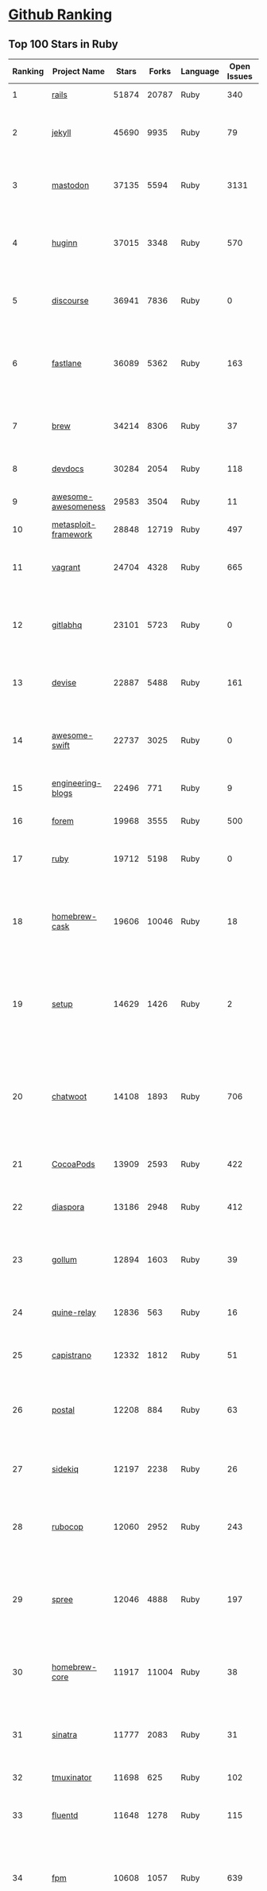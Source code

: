 [Github Ranking](../README.md)
==========

## Top 100 Stars in Ruby

| Ranking | Project Name | Stars | Forks | Language | Open Issues | Description | Last Commit |
| ------- | ------------ | ----- | ----- | -------- | ----------- | ----------- | ----------- |
| 1 | [rails](https://github.com/rails/rails) | 51874 | 20787 | Ruby | 340 | Ruby on Rails | 2022-12-04T06:00:54Z |
| 2 | [jekyll](https://github.com/jekyll/jekyll) | 45690 | 9935 | Ruby | 79 | :globe_with_meridians: Jekyll is a blog-aware static site generator in Ruby | 2022-12-04T09:45:09Z |
| 3 | [mastodon](https://github.com/mastodon/mastodon) | 37135 | 5594 | Ruby | 3131 | Your self-hosted, globally interconnected microblogging community | 2022-12-04T09:20:25Z |
| 4 | [huginn](https://github.com/huginn/huginn) | 37015 | 3348 | Ruby | 570 | Create agents that monitor and act on your behalf.  Your agents are standing by! | 2022-11-25T07:52:14Z |
| 5 | [discourse](https://github.com/discourse/discourse) | 36941 | 7836 | Ruby | 0 | A platform for community discussion. Free, open, simple. | 2022-12-04T00:34:20Z |
| 6 | [fastlane](https://github.com/fastlane/fastlane) | 36089 | 5362 | Ruby | 163 | 🚀 The easiest way to automate building and releasing your iOS and Android apps | 2022-12-01T15:10:42Z |
| 7 | [brew](https://github.com/Homebrew/brew) | 34214 | 8306 | Ruby | 37 | 🍺 The missing package manager for macOS (or Linux) | 2022-12-04T05:14:14Z |
| 8 | [devdocs](https://github.com/freeCodeCamp/devdocs) | 30284 | 2054 | Ruby | 118 | API Documentation Browser | 2022-12-01T07:11:23Z |
| 9 | [awesome-awesomeness](https://github.com/bayandin/awesome-awesomeness) | 29583 | 3504 | Ruby | 11 | A curated list of awesome awesomeness | 2022-11-04T14:12:58Z |
| 10 | [metasploit-framework](https://github.com/rapid7/metasploit-framework) | 28848 | 12719 | Ruby | 497 | Metasploit Framework | 2022-12-04T08:28:13Z |
| 11 | [vagrant](https://github.com/hashicorp/vagrant) | 24704 | 4328 | Ruby | 665 | Vagrant is a tool for building and distributing development environments. | 2022-12-02T14:22:56Z |
| 12 | [gitlabhq](https://github.com/gitlabhq/gitlabhq) | 23101 | 5723 | Ruby | 0 | GitLab CE Mirror \| Please open new issues in our issue tracker on GitLab.com | 2022-12-04T06:08:48Z |
| 13 | [devise](https://github.com/heartcombo/devise) | 22887 | 5488 | Ruby | 161 | Flexible authentication solution for Rails with Warden. | 2022-11-25T09:04:50Z |
| 14 | [awesome-swift](https://github.com/matteocrippa/awesome-swift) | 22737 | 3025 | Ruby | 0 | A collaborative list of awesome Swift libraries and resources. Feel free to contribute! | 2022-12-02T12:15:41Z |
| 15 | [engineering-blogs](https://github.com/kilimchoi/engineering-blogs) | 22496 | 771 | Ruby | 9 | A curated list of engineering blogs | 2022-12-04T07:26:17Z |
| 16 | [forem](https://github.com/forem/forem) | 19968 | 3555 | Ruby | 500 | For empowering community 🌱 | 2022-12-02T22:32:52Z |
| 17 | [ruby](https://github.com/ruby/ruby) | 19712 | 5198 | Ruby | 0 | The Ruby Programming Language [mirror] | 2022-12-04T07:03:05Z |
| 18 | [homebrew-cask](https://github.com/Homebrew/homebrew-cask) | 19606 | 10046 | Ruby | 18 | 🍻 A CLI workflow for the administration of macOS applications distributed as binaries | 2022-12-04T06:44:42Z |
| 19 | [setup](https://github.com/lewagon/setup) | 14629 | 1426 | Ruby | 2 | Setup instructions for Le Wagon's students on their first day of Web Development Bootcamp | 2022-10-18T15:39:52Z |
| 20 | [chatwoot](https://github.com/chatwoot/chatwoot) | 14108 | 1893 | Ruby | 706 | Open-source customer engagement suite, an alternative to Intercom, Zendesk, Salesforce Service Cloud etc. 🔥💬 | 2022-12-04T07:24:17Z |
| 21 | [CocoaPods](https://github.com/CocoaPods/CocoaPods) | 13909 | 2593 | Ruby | 422 | The Cocoa Dependency Manager. | 2022-11-19T19:27:05Z |
| 22 | [diaspora](https://github.com/diaspora/diaspora) | 13186 | 2948 | Ruby | 412 | A privacy-aware, distributed, open source social network. | 2022-11-17T22:26:40Z |
| 23 | [gollum](https://github.com/gollum/gollum) | 12894 | 1603 | Ruby | 39 | A simple, Git-powered wiki with a sweet API and local frontend. | 2022-12-03T11:45:05Z |
| 24 | [quine-relay](https://github.com/mame/quine-relay) | 12836 | 563 | Ruby | 16 | An uroboros program with 100+ programming languages | 2022-10-31T08:24:26Z |
| 25 | [capistrano](https://github.com/capistrano/capistrano) | 12332 | 1812 | Ruby | 51 | Remote multi-server automation tool | 2022-11-29T02:38:01Z |
| 26 | [postal](https://github.com/postalserver/postal) | 12208 | 884 | Ruby | 63 | ✉️ A fully featured open source mail delivery platform for incoming & outgoing e-mail | 2022-11-09T13:55:17Z |
| 27 | [sidekiq](https://github.com/mperham/sidekiq) | 12197 | 2238 | Ruby | 26 | Simple, efficient background processing for Ruby | 2022-11-30T21:18:18Z |
| 28 | [rubocop](https://github.com/rubocop/rubocop) | 12060 | 2952 | Ruby | 243 | A Ruby static code analyzer and formatter, based on the community Ruby style guide. | 2022-12-03T23:45:21Z |
| 29 | [spree](https://github.com/spree/spree) | 12046 | 4888 | Ruby | 197 | Open Source multi-language/multi-currency/multi-store eCommerce platform | 2022-12-01T16:30:56Z |
| 30 | [homebrew-core](https://github.com/Homebrew/homebrew-core) | 11917 | 11004 | Ruby | 38 | 🍻 Default formulae for the missing package manager for macOS (or Linux) | 2022-12-04T09:49:46Z |
| 31 | [sinatra](https://github.com/sinatra/sinatra) | 11777 | 2083 | Ruby | 31 | Classy web-development dressed in a DSL (official / canonical repo) | 2022-11-30T22:49:02Z |
| 32 | [tmuxinator](https://github.com/tmuxinator/tmuxinator) | 11698 | 625 | Ruby | 102 | Manage complex tmux sessions easily | 2022-09-20T16:57:20Z |
| 33 | [fluentd](https://github.com/fluent/fluentd) | 11648 | 1278 | Ruby | 115 | Fluentd: Unified Logging Layer (project under CNCF) | 2022-11-23T13:56:14Z |
| 34 | [fpm](https://github.com/jordansissel/fpm) | 10608 | 1057 | Ruby | 639 | Effing package management! Build packages for multiple platforms (deb, rpm, etc) with great ease and sanity. | 2022-12-04T04:05:35Z |
| 35 | [faker](https://github.com/faker-ruby/faker) | 10513 | 3033 | Ruby | 5 | A library for generating fake data such as names, addresses, and phone numbers. | 2022-12-02T16:50:24Z |
| 36 | [linguist](https://github.com/github/linguist) | 10500 | 3851 | Ruby | 84 | Language Savant. If your repository's language is being reported incorrectly, send us a pull request! | 2022-12-02T03:30:16Z |
| 37 | [Learning-SICP](https://github.com/DeathKing/Learning-SICP) | 10059 | 1488 | Ruby | 1 | MIT视频公开课《计算机程序的构造和解释》中文化项目及课程学习资料搜集。 | 2022-02-27T13:57:02Z |
| 38 | [liquid](https://github.com/Shopify/liquid) | 9926 | 1292 | Ruby | 231 | Liquid markup language. Safe, customer facing template language for flexible web apps.  | 2022-11-29T14:01:01Z |
| 39 | [capybara](https://github.com/teamcapybara/capybara) | 9726 | 1426 | Ruby | 5 | Acceptance test framework for web applications | 2022-11-27T13:08:58Z |
| 40 | [grape](https://github.com/ruby-grape/grape) | 9644 | 1220 | Ruby | 204 | An opinionated framework for creating REST-like APIs in Ruby. | 2022-11-24T20:33:50Z |
| 41 | [octopress](https://github.com/imathis/octopress) | 9358 | 2712 | Ruby | 176 | Octopress is an obsessively designed framework for Jekyll blogging. It’s easy to configure and easy to deploy. Sweet huh? | 2022-05-29T06:22:05Z |
| 42 | [activeadmin](https://github.com/activeadmin/activeadmin) | 9272 | 3312 | Ruby | 329 | The administration framework for Ruby on Rails applications. | 2022-12-02T01:00:44Z |
| 43 | [resque](https://github.com/resque/resque) | 9226 | 1671 | Ruby | 57 | Resque is a Redis-backed Ruby library for creating background jobs, placing them on multiple queues, and processing them later. | 2022-11-14T11:03:11Z |
| 44 | [guides](https://github.com/thoughtbot/guides) | 9192 | 1380 | Ruby | 0 | A guide for programming in style. | 2022-11-04T23:48:58Z |
| 45 | [bourbon](https://github.com/thoughtbot/bourbon) | 9098 | 900 | Ruby | 5 | A Lightweight Sass Tool Set | 2022-08-05T22:56:43Z |
| 46 | [paperclip](https://github.com/thoughtbot/paperclip) | 9066 | 2417 | Ruby | 37 | Easy file attachment management for ActiveRecord | 2022-10-11T23:33:19Z |
| 47 | [carrierwave](https://github.com/carrierwaveuploader/carrierwave) | 8733 | 1635 | Ruby | 141 | Classier solution for file uploads for Rails, Sinatra and other Ruby web frameworks | 2022-11-28T11:54:05Z |
| 48 | [whenever](https://github.com/javan/whenever) | 8651 | 726 | Ruby | 63 | Cron jobs in Ruby | 2022-12-02T01:37:51Z |
| 49 | [remote-working](https://github.com/greatghoul/remote-working) | 8493 | 771 | Ruby | 0 | 收集整理远程工作相关的资料 | 2022-12-02T13:14:52Z |
| 50 | [kaminari](https://github.com/kaminari/kaminari) | 8315 | 1077 | Ruby | 41 | ⚡ A Scope & Engine based, clean, powerful, customizable and sophisticated paginator for Ruby webapps | 2022-09-04T14:57:01Z |
| 51 | [simple_form](https://github.com/heartcombo/simple_form) | 8051 | 1314 | Ruby | 23 | Forms made easy for Rails! It's tied to a simple DSL, with no opinion on markup. | 2022-11-30T12:04:42Z |
| 52 | [pundit](https://github.com/varvet/pundit) | 7812 | 603 | Ruby | 14 | Minimal authorization through OO design and pure Ruby classes | 2022-11-16T23:39:34Z |
| 53 | [rails_admin](https://github.com/railsadminteam/rails_admin) | 7702 | 2246 | Ruby | 175 | RailsAdmin is a Rails engine that provides an easy-to-use interface for managing your data | 2022-12-03T07:28:29Z |
| 54 | [factory_bot](https://github.com/thoughtbot/factory_bot) | 7657 | 2618 | Ruby | 29 | A library for setting up Ruby objects as test data. | 2022-11-16T05:01:43Z |
| 55 | [omniauth](https://github.com/omniauth/omniauth) | 7618 | 992 | Ruby | 86 | OmniAuth is a flexible authentication system utilizing Rack middleware. | 2022-10-13T14:14:08Z |
| 56 | [puma](https://github.com/puma/puma) | 7261 | 1365 | Ruby | 49 | A Ruby/Rack web server built for parallelism | 2022-12-02T14:20:47Z |
| 57 | [jazzy](https://github.com/realm/jazzy) | 7196 | 405 | Ruby | 81 | Soulful docs for Swift & Objective-C | 2022-11-20T09:32:15Z |
| 58 | [wpscan](https://github.com/wpscanteam/wpscan) | 7150 | 1161 | Ruby | 37 | WPScan WordPress security scanner. Written for security professionals and blog maintainers to test the security of their WordPress websites. | 2022-11-17T14:27:18Z |
| 59 | [how-to-contribute-to-open-source](https://github.com/freeCodeCamp/how-to-contribute-to-open-source) | 7135 | 1557 | Ruby | 29 | A guide to contributing to open source | 2022-11-30T07:33:55Z |
| 60 | [chef](https://github.com/chef/chef) | 7069 | 2568 | Ruby | 367 | Chef Infra, a powerful automation platform that transforms infrastructure into code automating how infrastructure is configured, deployed and managed across any environment, at any scale | 2022-12-03T14:34:00Z |
| 61 | [bullet](https://github.com/flyerhzm/bullet) | 6689 | 391 | Ruby | 86 | help to kill N+1 queries and unused eager loading | 2022-12-01T13:55:55Z |
| 62 | [nodejs-learning-guide](https://github.com/chyingp/nodejs-learning-guide) | 6654 | 1197 | Ruby | 3 | Nodejs学习笔记以及经验总结，公众号"程序猿小卡" | 2022-03-24T13:26:04Z |
| 63 | [pry](https://github.com/pry/pry) | 6544 | 600 | Ruby | 135 | A runtime developer console and IRB alternative with powerful introspection capabilities. | 2022-09-30T18:45:05Z |
| 64 | [brakeman](https://github.com/presidentbeef/brakeman) | 6534 | 717 | Ruby | 81 | A static analysis security vulnerability scanner for Ruby on Rails applications | 2022-12-03T21:25:50Z |
| 65 | [paper_trail](https://github.com/paper-trail-gem/paper_trail) | 6416 | 864 | Ruby | 5 | Track changes to your rails models | 2022-12-03T23:00:56Z |
| 66 | [cancan](https://github.com/ryanb/cancan) | 6306 | 807 | Ruby | 200 | Authorization Gem for Ruby on Rails. | 2021-12-11T21:39:34Z |
| 67 | [openproject](https://github.com/opf/openproject) | 6284 | 1721 | Ruby | 0 | OpenProject is the leading open source project management software. | 2022-12-03T03:08:58Z |
| 68 | [dotenv](https://github.com/bkeepers/dotenv) | 6205 | 493 | Ruby | 6 | A Ruby gem to load environment variables from `.env`.  | 2022-11-21T17:12:52Z |
| 69 | [geocoder](https://github.com/alexreisner/geocoder) | 6123 | 1180 | Ruby | 33 | Complete Ruby geocoding solution. | 2022-11-30T14:53:11Z |
| 70 | [synx](https://github.com/venmo/synx) | 6086 | 283 | Ruby | 52 | A command-line tool that reorganizes your Xcode project folder to match your Xcode groups | 2019-07-18T23:40:39Z |
| 71 | [searchkick](https://github.com/ankane/searchkick) | 6071 | 726 | Ruby | 6 | Intelligent search made easy | 2022-11-22T20:19:01Z |
| 72 | [chartkick](https://github.com/ankane/chartkick) | 6051 | 549 | Ruby | 9 | Create beautiful JavaScript charts with one line of Ruby | 2022-11-14T17:16:44Z |
| 73 | [progit](https://github.com/progit/progit) | 5969 | 2470 | Ruby | 0 | Pro Git Book Content, 1st Edition - This content is deprecated. See 2nd edition at [progit2](https://github.com/progit/progit2) | 2019-04-04T07:17:36Z |
| 74 | [hanami](https://github.com/hanami/hanami) | 5950 | 524 | Ruby | 1 | The web, with simplicity. | 2022-12-04T06:04:06Z |
| 75 | [friendly_id](https://github.com/norman/friendly_id) | 5937 | 596 | Ruby | 14 | FriendlyId is the “Swiss Army bulldozer” of slugging and permalink plugins for ActiveRecord. It allows you to create pretty URL’s and work with human-friendly strings as if they were numeric ids for ActiveRecord models. | 2022-11-15T22:25:14Z |
| 76 | [css-only-chat](https://github.com/kkuchta/css-only-chat) | 5881 | 270 | Ruby | 6 | A truly monstrous async web chat using no JS whatsoever on the frontend | 2022-03-30T23:08:38Z |
| 77 | [mailcatcher](https://github.com/sj26/mailcatcher) | 5794 | 546 | Ruby | 24 | Catches mail and serves it through a dream. | 2022-11-20T10:56:00Z |
| 78 | [foreman](https://github.com/ddollar/foreman) | 5785 | 629 | Ruby | 45 | Manage Procfile-based applications | 2022-10-28T12:25:06Z |
| 79 | [will_paginate](https://github.com/mislav/will_paginate) | 5669 | 889 | Ruby | 56 | Pagination library for Rails, Sinatra, Merb, DataMapper, and more | 2022-04-07T02:52:34Z |
| 80 | [maximum-awesome](https://github.com/square/maximum-awesome) | 5660 | 994 | Ruby | 26 | Config files for vim and tmux. | 2022-07-21T22:01:19Z |
| 81 | [progit](https://github.com/progit/progit) | 5969 | 2470 | Ruby | 0 | Pro Git Book Content, 1st Edition - This content is deprecated. See 2nd edition at [progit2](https://github.com/progit/progit2) | 2019-04-04T07:17:36Z |
| 82 | [hanami](https://github.com/hanami/hanami) | 5950 | 524 | Ruby | 1 | The web, with simplicity. | 2022-12-04T06:04:06Z |
| 83 | [friendly_id](https://github.com/norman/friendly_id) | 5937 | 596 | Ruby | 14 | FriendlyId is the “Swiss Army bulldozer” of slugging and permalink plugins for ActiveRecord. It allows you to create pretty URL’s and work with human-friendly strings as if they were numeric ids for ActiveRecord models. | 2022-11-15T22:25:14Z |
| 84 | [css-only-chat](https://github.com/kkuchta/css-only-chat) | 5881 | 270 | Ruby | 6 | A truly monstrous async web chat using no JS whatsoever on the frontend | 2022-03-30T23:08:38Z |
| 85 | [mailcatcher](https://github.com/sj26/mailcatcher) | 5794 | 546 | Ruby | 24 | Catches mail and serves it through a dream. | 2022-11-20T10:56:00Z |
| 86 | [foreman](https://github.com/ddollar/foreman) | 5785 | 629 | Ruby | 45 | Manage Procfile-based applications | 2022-10-28T12:25:06Z |
| 87 | [will_paginate](https://github.com/mislav/will_paginate) | 5669 | 889 | Ruby | 56 | Pagination library for Rails, Sinatra, Merb, DataMapper, and more | 2022-04-07T02:52:34Z |
| 88 | [maximum-awesome](https://github.com/square/maximum-awesome) | 5660 | 994 | Ruby | 26 | Config files for vim and tmux. | 2022-07-21T22:01:19Z |
| 89 | [httparty](https://github.com/jnunemaker/httparty) | 5602 | 961 | Ruby | 30 | :tada: Makes http fun again! | 2022-11-10T14:24:06Z |
| 90 | [markup](https://github.com/github/markup) | 5562 | 3619 | Ruby | 203 | Determines which markup library to use to render a content file (e.g. README) on GitHub | 2022-11-25T02:34:27Z |
| 91 | [administrate](https://github.com/thoughtbot/administrate) | 5483 | 1052 | Ruby | 95 | A Rails engine that helps you put together a super-flexible admin dashboard. | 2022-12-02T20:01:43Z |
| 92 | [vcr](https://github.com/vcr/vcr) | 5472 | 496 | Ruby | 60 | Record your test suite's HTTP interactions and replay them during future test runs for fast, deterministic, accurate tests. | 2022-11-19T14:22:53Z |
| 93 | [t](https://github.com/sferik/t) | 5415 | 427 | Ruby | 146 | A command-line power tool for Twitter. | 2022-11-19T19:20:53Z |
| 94 | [concurrent-ruby](https://github.com/ruby-concurrency/concurrent-ruby) | 5403 | 394 | Ruby | 55 | Modern concurrency tools including agents, futures, promises, thread pools, supervisors, and more. Inspired by Erlang, Clojure, Scala, Go, Java, JavaScript, and classic concurrency patterns. | 2022-11-17T03:31:10Z |
| 95 | [faraday](https://github.com/lostisland/faraday) | 5398 | 938 | Ruby | 31 | Simple, but flexible HTTP client library, with support for multiple backends. | 2022-11-18T11:09:19Z |
| 96 | [fast-ruby](https://github.com/fastruby/fast-ruby) | 5377 | 377 | Ruby | 27 | :dash: Writing Fast Ruby :heart_eyes: -- Collect Common Ruby idioms. | 2022-11-30T20:34:13Z |
| 97 | [webpacker](https://github.com/rails/webpacker) | 5319 | 1475 | Ruby | 1 | Use Webpack to manage app-like JavaScript modules in Rails | 2022-11-13T11:55:34Z |
| 98 | [ransack](https://github.com/activerecord-hackery/ransack) | 5311 | 753 | Ruby | 85 | Object-based searching.  | 2022-11-22T16:43:46Z |
| 99 | [lolcat](https://github.com/busyloop/lolcat) | 5296 | 200 | Ruby | 22 | Rainbows and unicorns! | 2022-01-29T04:22:19Z |
| 100 | [cancancan](https://github.com/CanCanCommunity/cancancan) | 5255 | 595 | Ruby | 35 | The authorization Gem for Ruby on Rails. | 2022-12-02T15:37:34Z |

